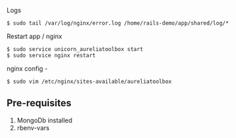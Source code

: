 Logs
```
$ sudo tail /var/log/nginx/error.log /home/rails-demo/app/shared/log/*
```

Restart app / nginx
```
$ sudo service unicorn_aureliatoolbox start
$ sudo service nginx restart
```

nginx config -
```
$ sudo vim /etc/nginx/sites-available/aureliatoolbox
```

## Pre-requisites

1. MongoDb installed
2. rbenv-vars
